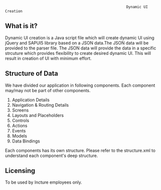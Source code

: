 															Dynamic UI Creation


What is it?
-----------
Dynamic UI creation is a Java script file which will create dynamic UI using jQuery and SAPUI5 library based on a JSON data.The JSON data will be provided to the parser file. The JSON data will provide the data in a specific strcuture which provides flexibility to create desired dynamic UI. This will result in creation of UI with minimum effort.

Structure of Data
-----------------
We have divided our application in following components. Each component may/may not be part of other components. 

1. Application Details
2. Navigation & Routing Details
3. Screens
4. Layouts and Placeholders
5. Controls
6. Actions
7. Events
8. Models
9. Data Bindings

Each components has its own structure. Please refer to the structure.xml to understand each component's deep structure.

Licensing
--------
To be used by Incture employees only.

